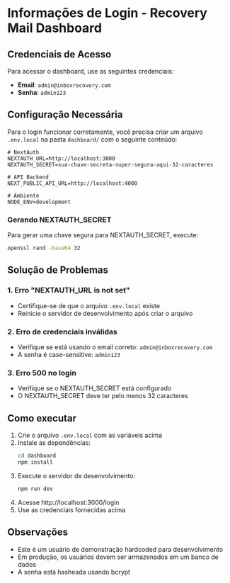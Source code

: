 # Informações de Login - Recovery Mail Dashboard

## Credenciais de Acesso

Para acessar o dashboard, use as seguintes credenciais:

- **Email**: `admin@inboxrecovery.com`
- **Senha**: `admin123`

## Configuração Necessária

Para o login funcionar corretamente, você precisa criar um arquivo `.env.local` na pasta `dashboard/` com o seguinte conteúdo:

```env
# NextAuth
NEXTAUTH_URL=http://localhost:3000
NEXTAUTH_SECRET=sua-chave-secreta-super-segura-aqui-32-caracteres

# API Backend
NEXT_PUBLIC_API_URL=http://localhost:4000

# Ambiente
NODE_ENV=development
```

### Gerando NEXTAUTH_SECRET

Para gerar uma chave segura para NEXTAUTH_SECRET, execute:

```bash
openssl rand -base64 32
```

## Solução de Problemas

### 1. Erro "NEXTAUTH_URL is not set"
- Certifique-se de que o arquivo `.env.local` existe
- Reinicie o servidor de desenvolvimento após criar o arquivo

### 2. Erro de credenciais inválidas
- Verifique se está usando o email correto: `admin@inboxrecovery.com`
- A senha é case-sensitive: `admin123`

### 3. Erro 500 no login
- Verifique se o NEXTAUTH_SECRET está configurado
- O NEXTAUTH_SECRET deve ter pelo menos 32 caracteres

## Como executar

1. Crie o arquivo `.env.local` com as variáveis acima
2. Instale as dependências:
   ```bash
   cd dashboard
   npm install
   ```
3. Execute o servidor de desenvolvimento:
   ```bash
   npm run dev
   ```
4. Acesse http://localhost:3000/login
5. Use as credenciais fornecidas acima

## Observações

- Este é um usuário de demonstração hardcoded para desenvolvimento
- Em produção, os usuários devem ser armazenados em um banco de dados
- A senha está hasheada usando bcrypt 